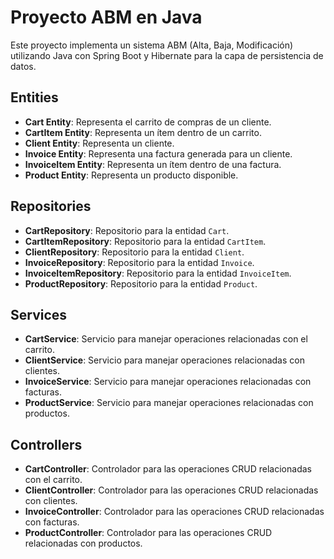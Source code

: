 # Proyecto ABM en Java

Este proyecto implementa un sistema ABM (Alta, Baja, Modificación) utilizando Java con Spring Boot y Hibernate para la capa de persistencia de datos.

## Entities

* **Cart Entity**: Representa el carrito de compras de un cliente.
* **CartItem Entity**: Representa un ítem dentro de un carrito.
* **Client Entity**: Representa un cliente.
* **Invoice Entity**: Representa una factura generada para un cliente.
* **InvoiceItem Entity**: Representa un ítem dentro de una factura.
* **Product Entity**: Representa un producto disponible.

## Repositories

* **CartRepository**: Repositorio para la entidad `Cart`.
* **CartItemRepository**: Repositorio para la entidad `CartItem`.
* **ClientRepository**: Repositorio para la entidad `Client`.
* **InvoiceRepository**: Repositorio para la entidad `Invoice`.
* **InvoiceItemRepository**: Repositorio para la entidad `InvoiceItem`.
* **ProductRepository**: Repositorio para la entidad `Product`.

## Services

* **CartService**: Servicio para manejar operaciones relacionadas con el carrito.
* **ClientService**: Servicio para manejar operaciones relacionadas con clientes.
* **InvoiceService**: Servicio para manejar operaciones relacionadas con facturas.
* **ProductService**: Servicio para manejar operaciones relacionadas con productos.

## Controllers

* **CartController**: Controlador para las operaciones CRUD relacionadas con el carrito.
* **ClientController**: Controlador para las operaciones CRUD relacionadas con clientes.
* **InvoiceController**: Controlador para las operaciones CRUD relacionadas con facturas.
* **ProductController**: Controlador para las operaciones CRUD relacionadas con productos.

